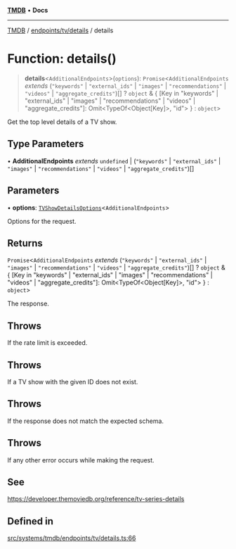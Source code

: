 [**TMDB**](../../../../README.md) • **Docs**

***

[TMDB](../../../../README.md) / [endpoints/tv/details](../README.md) / details

# Function: details()

> **details**\<`AdditionalEndpoints`\>(`options`): `Promise`\<`AdditionalEndpoints` *extends* (`"keywords"` \| `"external_ids"` \| `"images"` \| `"recommendations"` \| `"videos"` \| `"aggregate_credits"`)[] ? `object` & \{ \[Key in "keywords" \| "external\_ids" \| "images" \| "recommendations" \| "videos" \| "aggregate\_credits"\]: Omit\<TypeOf\<Object\[Key\]\>, "id"\> \} : `object`\>

Get the top level details of a TV show.

## Type Parameters

• **AdditionalEndpoints** *extends* `undefined` \| (`"keywords"` \| `"external_ids"` \| `"images"` \| `"recommendations"` \| `"videos"` \| `"aggregate_credits"`)[]

## Parameters

• **options**: [`TVShowDetailsOptions`](../type-aliases/TVShowDetailsOptions.md)\<`AdditionalEndpoints`\>

Options for the request.

## Returns

`Promise`\<`AdditionalEndpoints` *extends* (`"keywords"` \| `"external_ids"` \| `"images"` \| `"recommendations"` \| `"videos"` \| `"aggregate_credits"`)[] ? `object` & \{ \[Key in "keywords" \| "external\_ids" \| "images" \| "recommendations" \| "videos" \| "aggregate\_credits"\]: Omit\<TypeOf\<Object\[Key\]\>, "id"\> \} : `object`\>

The response.

## Throws

If the rate limit is exceeded.

## Throws

If a TV show with the given ID does not exist.

## Throws

If the response does not match the expected schema.

## Throws

If any other error occurs while making the request.

## See

https://developer.themoviedb.org/reference/tv-series-details

## Defined in

[src/systems/tmdb/endpoints/tv/details.ts:66](https://github.com/Norviah/media-hub/blob/18a8c2edf600e1d27fc5173db1855dfb068c9a34/src/systems/tmdb/endpoints/tv/details.ts#L66)
